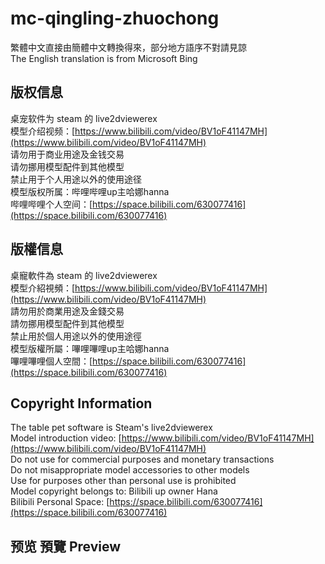 # mc-qingling-zhuochong  
繁體中文直接由簡體中文轉換得來，部分地方語序不對請見諒  
The English translation is from Microsoft Bing  
## 版权信息  
桌宠软件为 steam 的 live2dviewerex  
模型介绍视频：[https://www.bilibili.com/video/BV1oF41147MH](https://www.bilibili.com/video/BV1oF41147MH)  
请勿用于商业用途及金钱交易  
请勿挪用模型配件到其他模型  
禁止用于个人用途以外的使用途径  
模型版权所属：哔哩哔哩up主哈娜hanna  
哔哩哔哩个人空间：[https://space.bilibili.com/630077416](https://space.bilibili.com/630077416)  
## 版權信息  
桌寵軟件為 steam 的 live2dviewerex  
模型介紹視頻：[https://www.bilibili.com/video/BV1oF41147MH](https://www.bilibili.com/video/BV1oF41147MH)  
請勿用於商業用途及金錢交易  
請勿挪用模型配件到其他模型  
禁止用於個人用途以外的使用途徑  
模型版權所屬：嗶哩嗶哩up主哈娜hanna  
嗶哩嗶哩個人空間：[https://space.bilibili.com/630077416](https://space.bilibili.com/630077416)  
## Copyright Information  
The table pet software is Steam's live2dviewerex  
Model introduction video: [https://www.bilibili.com/video/BV1oF41147MH](https://www.bilibili.com/video/BV1oF41147MH)  
Do not use for commercial purposes and monetary transactions  
Do not misappropriate model accessories to other models  
Use for purposes other than personal use is prohibited  
Model copyright belongs to: Bilibili up owner Hana  
Bilibili Personal Space: [https://space.bilibili.com/630077416](https://space.bilibili.com/630077416)  
## 预览 預覽 Preview  
